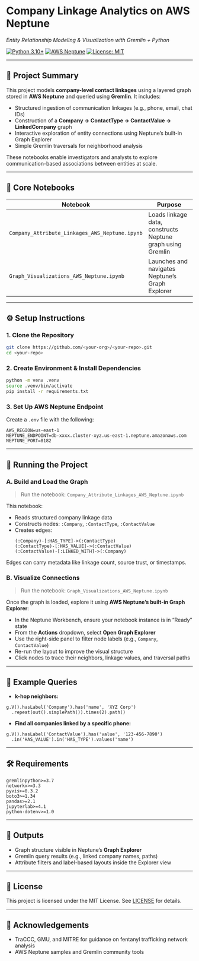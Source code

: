 # Company Linkage Analytics on AWS Neptune  
_Entity Relationship Modeling & Visualization with Gremlin + Python_

[![Python 3.10+](https://img.shields.io/badge/python-3.10%2B-blue)](https://www.python.org/downloads/release/python-3100/)
[![AWS Neptune](https://img.shields.io/badge/AWS-Neptune-green)](https://aws.amazon.com/neptune/)
[![License: MIT](https://img.shields.io/badge/License-MIT-blue.svg)](LICENSE)

---

## 📌 Project Summary

This project models **company-level contact linkages** using a layered graph stored in **AWS Neptune** and queried using **Gremlin**. It includes:

- Structured ingestion of communication linkages (e.g., phone, email, chat IDs)
- Construction of a **Company → ContactType → ContactValue → LinkedCompany** graph
- Interactive exploration of entity connections using Neptune’s built-in Graph Explorer
- Simple Gremlin traversals for neighborhood analysis

These notebooks enable investigators and analysts to explore communication-based associations between entities at scale.

---

## 🧠 Core Notebooks

| Notebook | Purpose |
|----------|---------|
| `Company_Attribute_Linkages_AWS_Neptune.ipynb` | Loads linkage data, constructs Neptune graph using Gremlin |
| `Graph_Visualizations_AWS_Neptune.ipynb`      | Launches and navigates Neptune’s Graph Explorer |

---

## ⚙️ Setup Instructions

### 1. Clone the Repository

```bash
git clone https://github.com/<your-org>/<your-repo>.git
cd <your-repo>
```

### 2. Create Environment & Install Dependencies

```bash
python -m venv .venv
source .venv/bin/activate
pip install -r requirements.txt
```

### 3. Set Up AWS Neptune Endpoint

Create a `.env` file with the following:

```env
AWS_REGION=us-east-1
NEPTUNE_ENDPOINT=db-xxxx.cluster-xyz.us-east-1.neptune.amazonaws.com
NEPTUNE_PORT=8182
```

---

## 🚀 Running the Project

### A. Build and Load the Graph

> Run the notebook: `Company_Attribute_Linkages_AWS_Neptune.ipynb`

This notebook:
- Reads structured company linkage data
- Constructs nodes: `:Company`, `:ContactType`, `:ContactValue`
- Creates edges:
  ```
  (:Company)-[:HAS_TYPE]->(:ContactType)
  (:ContactType)-[:HAS_VALUE]->(:ContactValue)
  (:ContactValue)-[:LINKED_WITH]->(:Company)
  ```

Edges can carry metadata like linkage count, source trust, or timestamps.

### B. Visualize Connections

> Run the notebook: `Graph_Visualizations_AWS_Neptune.ipynb`

Once the graph is loaded, explore it using **AWS Neptune’s built-in Graph Explorer**:

- In the Neptune Workbench, ensure your notebook instance is in “Ready” state
- From the **Actions** dropdown, select **Open Graph Explorer**
- Use the right-side panel to filter node labels (e.g., `Company`, `ContactValue`)
- Re-run the layout to improve the visual structure
- Click nodes to trace their neighbors, linkage values, and traversal paths

---

## 🧪 Example Queries

- **k-hop neighbors:**
```gremlin
g.V().hasLabel('Company').has('name', 'XYZ Corp')
  .repeat(out().simplePath()).times(2).path()
```

- **Find all companies linked by a specific phone:**
```gremlin
g.V().hasLabel('ContactValue').has('value', '123-456-7890')
  .in('HAS_VALUE').in('HAS_TYPE').values('name')
```

---

## 🛠️ Requirements

```
gremlinpython>=3.7
networkx>=3.3
pyvis>=0.3.2
boto3>=1.34
pandas>=2.1
jupyterlab>=4.1
python-dotenv>=1.0
```

---

## 🧩 Outputs

- Graph structure visible in Neptune’s **Graph Explorer**
- Gremlin query results (e.g., linked company names, paths)
- Attribute filters and label-based layouts inside the Explorer view

---

## 📜 License

This project is licensed under the MIT License. See [LICENSE](LICENSE) for details.

---

## 🙏 Acknowledgements

- TraCCC, GMU, and MITRE for guidance on fentanyl trafficking network analysis  
- AWS Neptune samples and Gremlin community tools
